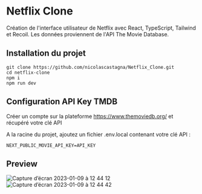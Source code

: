 # Netflix Clone

Création de l'interface utilisateur de Netflix avec React, TypeScript, Tailwind et Recoil.
Les données proviennent de l'API The Movie Database.

## Installation du projet

```
git clone https://github.com/nicolascastagna/Netflix_Clone.git
cd netflix-clone
npm i
npm run dev
```

## Configuration API Key TMDB

Créer un compte sur la plateforme https://www.themoviedb.org/ et récupéré votre clé API

A la racine du projet, ajoutez un fichier .env.local contenant votre clé API :

```
NEXT_PUBLIC_MOVIE_API_KEY=API_KEY
```

## Preview

![Capture d’écran 2023-01-09 à 12 44 12](https://user-images.githubusercontent.com/100592012/211300930-af14a0d6-af4a-4c69-9fc6-67bea615b7c7.png)
![Capture d’écran 2023-01-09 à 12 44 42](https://user-images.githubusercontent.com/100592012/211300948-2a3cb402-a76d-4170-908f-2e771ba22725.png)
